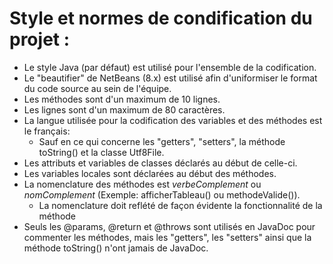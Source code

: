 # Style et normes de condification du projet :

* Le style Java (par défaut) est utilisé pour l'ensemble de la codification. 
* Le "beautifier" de NetBeans (8.x) est utilisé afin d'uniformiser le format du code source au sein de l'équipe.
* Les méthodes sont d'un maximum de 10 lignes.
* Les lignes sont d'un maximum de 80 caractères.
* La langue utilisée pour la codification des variables et des méthodes est le français:
  * Sauf en ce qui concerne les "getters", "setters", la méthode toString() et la classe Utf8File.
* Les attributs et variables de classes déclarés au début de celle-ci.
* Les variables locales sont déclarées au début des méthodes.
* La nomenclature des méthodes est *verbeComplement* ou *nomComplement* (Exemple: afficherTableau() ou methodeValide()).
  * La nomenclature doit reflété de façon évidente la fonctionnalité de la méthode
* Seuls les @params, @return et @throws sont utilisés en JavaDoc pour commenter les méthodes, mais les "getters", les "setters" ainsi que la méthode toString() n'ont jamais de JavaDoc.
